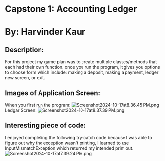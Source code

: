 # Capstone 1: Accounting Ledger 
# By: Harvinder Kaur

## Description: 
For this project my game plan was to 
create multiple classes/methods that each had their own function.
once you run the program, it gives you options to choose form which include: making a deposit, making a payment, ledger new screen, or exit. 

## Images of Application Screen: 
When you first run the program: 
![Screenshot2024-10-17at8.36.45 PM.png](./desktop/MainScreen)
Ledgar Screen: 
![Screenshot2024-10-17at8.37.39 PM.png](./desktop/LedgarScreen)
## Interesting piece of code:
I enjoyed completing the following try-catch code because I was able to figure out why the exception wasn't printing, I learned to use InputMismatchException which returned my intended print out. 
![Screenshot2024-10-17at7.39.24 PM.png]()